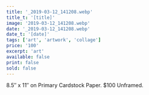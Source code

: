 ```yaml
---
title: '_2019-03-12_141208.webp'
title_t: '[title]'
image: '2019-03-12_141208.webp'
date: '_2019-03-12_141208.webp'
date_t: '[date]'
tags: ['art', 'artwork', 'collage']
price: '100'
excerpt: 'art'
available: false
print: false
sold: false
---
```



8.5″ x 11″ on Primary Cardstock Paper.
$100 Unframed.

